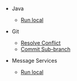 * Java
   * [Run local](java/howtoserver.md)

* Git
   * [Resolve Conflict](git/resolveConflict.md)
   * [Commit Sub-branch](git/commitWithSubBranch.md)

* Message Services
   * [Run local](message-services/installation.md)
